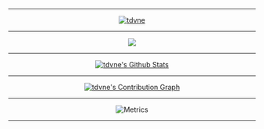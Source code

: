 <div align="center">
  
---
  
[![tdvne](https://user-images.githubusercontent.com/10477602/167680547-9d36aea3-a185-44d1-8456-16744dafef6b.png)](https://github.com/tdvne)
  
---

[![](https://komarev.com/ghpvc/?username=tdvne&style=plastic&color=blueviolet)](https://github.com/tdvne)

---

<a href="https://github.com/tdvne">
  <img align="center" src="https://github-readme-stats.vercel.app/api?username=tdvne&show_icons=true&hide=contribs,prs&cache_seconds=10&theme=midnight-purple" alt="tdvne's Github Stats" />
</a>
  
---

[![tdvne's Contribution Graph](https://activity-graph.herokuapp.com/graph?username=tdvne&theme=xcode)](https://github.com/tdvne)
  
---
  
![Metrics](https://metrics.lecoq.io/tdvne?template=classic&base.header=0&base.activity=0&base.community=0&base.repositories=0&base.metadata=0&achievements=1&achievements.threshold=C&achievements.secrets=true&achievements.display=detailed&achievements.limit=0&config.timezone=America%2FLos_Angeles)
  
---
